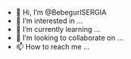 - 👋 Hi, I’m @BebegurlSERGIA
- 👀 I’m interested in ...
- 🌱 I’m currently learning ...
- 💞️ I’m looking to collaborate on ...
- 📫 How to reach me ...

<!---
BebegurlSERGIA/BebegurlSERGIA is a ✨ special ✨ repository because its `README.md` (this file) appears on your GitHub profile.
You can click the Preview link to take a look at your changes.
--->
